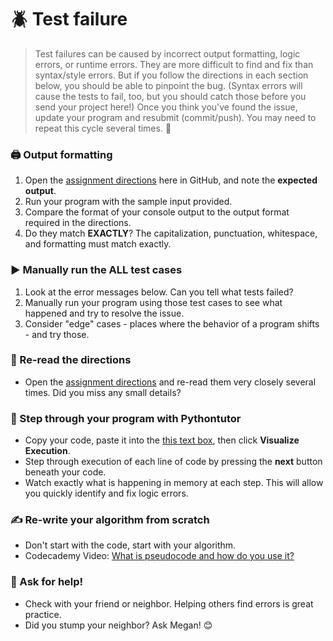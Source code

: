 # :beetle: Test failure
> Test failures can be caused by incorrect output formatting, logic errors, or runtime errors. They are more difficult to find and fix than syntax/style errors. But if you follow the directions in each section below, you should be able to pinpoint the bug. (Syntax errors will cause the tests to fail, too, but you should catch those before you send your project here!) Once you think you've found the issue, update your program and resubmit (commit/push). You may need to repeat this cycle several times. :repeat: 
> 


### :printer: Output formatting
1. Open the [assignment directions](/README.md) here in GitHub, and note the **expected output**.
2. Run your program with the sample input provided.
3. Compare the format of your console output to the output format required in the directions. 
4. Do they match **EXACTLY**? The capitalization, punctuation, whitespace, and formatting must match exactly.
### :arrow_forward: Manually run the ALL test cases
1. Look at the error messages below. Can you tell what tests failed?
2. Manually run your program using those test cases to see what happened and try to resolve the issue.
3. Consider "edge" cases - places where the behavior of a program shifts - and try those.
### :mag_right: Re-read the directions
- Open the [assignment directions](../blob/main/README.md) and re-read them very closely several times. Did you miss any small details?
### :footprints: Step through your program with Pythontutor
- Copy your code, paste it into the [this text box](http://www.pythontutor.com/visualize.html#mode=edit), then click **Visualize Execution**.
- Step through execution of each line of code by pressing the **next** button beneath your code.
- Watch exactly what is happening in memory at each step. This will allow you quickly identify and fix logic errors.
### :writing_hand: Re-write your algorithm from scratch
- Don't start with the code, start with your algorithm.
- Codecademy Video: [What is pseudocode and how do you use it?](https://youtu.be/PwGA4Lm8zuE)
### 👋 Ask for help!
- Check with your friend or neighbor. Helping others find errors is great practice.
- Did you stump your neighbor? Ask Megan! 😊

<br>
